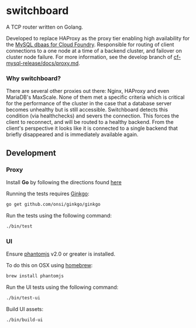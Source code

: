 switchboard
===========

A TCP router written on Golang.

Developed to replace HAProxy as the proxy tier enabling high availability for the [MySQL dbaas for Cloud Foundry](https://github.com/cloudfoundry/cf-mysql-release). Responsible for routing of client connections to a one node at a time of a backend cluster, and failover on cluster node failure. For more information, see the develop branch of [cf-mysql-release/docs/proxy.md](https://github.com/cloudfoundry/cf-mysql-release/blob/release-candidate/docs/proxy.md).

### Why switchboard?

There are several other proxies out there: Nginx, HAProxy and even MariaDB's MaxScale. None of them met a specific criteria which is critical for the performance of the cluster in the case that a database server becomes unhealthy but is still accessible. Switchboard detects this condition (via healthchecks) and severs the connection. This forces the client to reconnect, and will be routed to a healthy backend. From the client's perspective it looks like it is connected to a single backend that briefly disappeared and is immediately available again.

## Development


### Proxy

Install **Go** by following the directions found [here](http://golang.org/doc/install)

Running the tests requires  [Ginkgo](http://onsi.github.io/ginkgo/):

```sh
go get github.com/onsi/ginkgo/ginkgo
```

Run the tests using the following command:

```sh
./bin/test
```

### UI

Ensure [phantomjs](http://phantomjs.org/) v2.0 or greater is installed.

To do this on OSX using [homebrew](http://brew.sh/):

```sh
brew install phantomjs
```

Run the UI tests using the following command:

```sh
./bin/test-ui
```

Build UI assets:

```
./bin/build-ui
```
